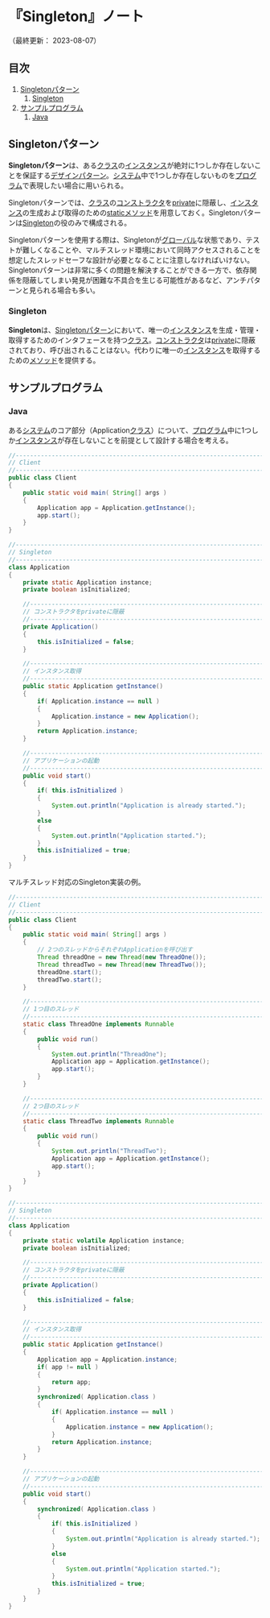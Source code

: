 # 『Singleton』ノート

（最終更新： 2023-08-07）


## 目次

1. [Singletonパターン](#singletonパターン)
	1. [Singleton](#singleton)
1. [サンプルプログラム](#サンプルプログラム)
	1. [Java](#java)


## Singletonパターン

**Singletonパターン**は、ある[クラス](../../../../programming/_/chapters/object_oriented.md#クラス)の[インスタンス](../../../../programming/_/chapters/object_oriented.md#インスタンス)が絶対に1つしか存在しないことを保証する[デザインパターン](./design_pattern.md#デザインパターン)。[システム](../../../../system/_/chapters/system.md#システム)中で1つしか存在しないものを[プログラム](../../../../programming/_/chapters/programming.md#プログラム)で表現したい場合に用いられる。

Singletonパターンでは、[クラス](../../../../programming/_/chapters/object_oriented.md#クラス)の[コンストラクタ](../../../../programming/_/chapters/object_oriented.md#コンストラクタ)を[private](../../../../programming/_/chapters/object_oriented.md#private)に隠蔽し、[インスタンス](../../../../programming/_/chapters/object_oriented.md#インスタンス)の生成および取得のための[staticメソッド](../../../../programming/_/chapters/object_oriented.md#staticメソッド)を用意しておく。Singletonパターンは[Singleton](#singleton)の役のみで構成される。

Singletonパターンを使用する際は、Singletonが[グローバル](../../../../programming/_/chapters/control_flow.md#グローバル)な状態であり、テストが難しくなることや、マルチスレッド環境において同時アクセスされることを想定したスレッドセーフな設計が必要となることに注意しなければいけない。Singletonパターンは非常に多くの問題を解決することができる一方で、依存関係を隠蔽してしまい発見が困難な不具合を生じる可能性があるなど、アンチパターンと見られる場合も多い。

### Singleton

**Singleton**は、[Singletonパターン](#singletonパターン)において、唯一の[インスタンス](../../../../programming/_/chapters/object_oriented.md#インスタンス)を生成・管理・取得するためのインタフェースを持つ[クラス](../../../../programming/_/chapters/object_oriented.md#クラス)。[コンストラクタ](../../../../programming/_/chapters/object_oriented.md#コンストラクタ)は[private](../../../../programming/_/chapters/object_oriented.md#private)に隠蔽されており、呼び出されることはない。代わりに唯一の[インスタンス](../../../../programming/_/chapters/object_oriented.md#インスタンス)を取得するための[メソッド](../../../../programming/_/chapters/object_oriented.md#メソッド)を提供する。


## サンプルプログラム

### Java

ある[システム](../../../../system/_/chapters/system.md#システム)のコア部分（Application[クラス](../../../../programming/_/chapters/object_oriented.md#クラス)）について、[プログラム](../../../../programming/_/chapters/programming.md#プログラム)中に1つしか[インスタンス](../../../../programming/_/chapters/object_oriented.md#インスタンス)が存在しないことを前提として設計する場合を考える。

```java
//------------------------------------------------------------------------------
// Client
//------------------------------------------------------------------------------
public class Client
{
    public static void main( String[] args )
    {
        Application app = Application.getInstance();
        app.start();
    }
}

//------------------------------------------------------------------------------
// Singleton
//------------------------------------------------------------------------------
class Application
{
    private static Application instance;
    private boolean isInitialized;

    //--------------------------------------------------------------------------
    // コンストラクタをprivateに隠蔽
    //--------------------------------------------------------------------------
    private Application()
    {
        this.isInitialized = false;
    }

    //--------------------------------------------------------------------------
    // インスタンス取得
    //--------------------------------------------------------------------------
    public static Application getInstance()
    {
        if( Application.instance == null )
        {
            Application.instance = new Application();
        }
        return Application.instance;
    }

    //--------------------------------------------------------------------------
    // アプリケーションの起動
    //--------------------------------------------------------------------------
    public void start()
    {
        if( this.isInitialized )
        {
            System.out.println("Application is already started.");
        }
        else
        {
            System.out.println("Application started.");
        }
        this.isInitialized = true;
    }
}
```

マルチスレッド対応のSingleton実装の例。

```java
//------------------------------------------------------------------------------
// Client
//------------------------------------------------------------------------------
public class Client
{
    public static void main( String[] args )
    {
        // 2つのスレッドからそれぞれApplicationを呼び出す
        Thread threadOne = new Thread(new ThreadOne());
        Thread threadTwo = new Thread(new ThreadTwo());
        threadOne.start();
        threadTwo.start();
    }

    //--------------------------------------------------------------------------
    // 1つ目のスレッド
    //--------------------------------------------------------------------------
    static class ThreadOne implements Runnable
    {
        public void run() 
        {
            System.out.println("ThreadOne");
            Application app = Application.getInstance();
            app.start();
        }
    }

    //--------------------------------------------------------------------------
    // 2つ目のスレッド
    //--------------------------------------------------------------------------
    static class ThreadTwo implements Runnable
    {
        public void run() 
        {
            System.out.println("ThreadTwo");
            Application app = Application.getInstance();
            app.start();
        }
    }
}

//------------------------------------------------------------------------------
// Singleton
//------------------------------------------------------------------------------
class Application
{
    private static volatile Application instance;
    private boolean isInitialized;

    //--------------------------------------------------------------------------
    // コンストラクタをprivateに隠蔽
    //--------------------------------------------------------------------------
    private Application()
    {
        this.isInitialized = false;
    }

    //--------------------------------------------------------------------------
    // インスタンス取得
    //--------------------------------------------------------------------------
    public static Application getInstance()
    {
        Application app = Application.instance;
        if( app != null )
        {
            return app;
        }
        synchronized( Application.class )
        {
            if( Application.instance == null )
            {
                Application.instance = new Application();
            }
            return Application.instance;
        }
    }

    //--------------------------------------------------------------------------
    // アプリケーションの起動
    //--------------------------------------------------------------------------
    public void start()
    {
        synchronized( Application.class )
        {
            if( this.isInitialized )
            {
                System.out.println("Application is already started.");
            }
            else
            {
                System.out.println("Application started.");
            }
            this.isInitialized = true;
        }
    }
}
```
